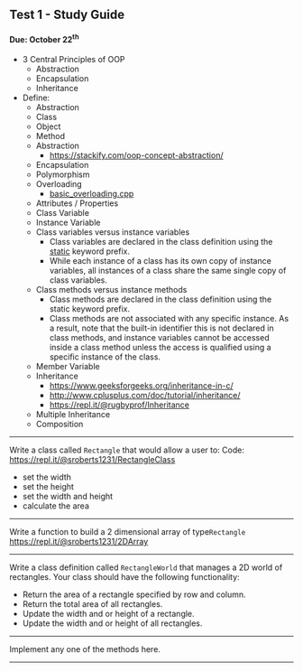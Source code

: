 
## Test 1 - Study Guide
#### Due: October 22<sup>th</sup>


- 3 Central Principles of OOP
  - Abstraction
  - Encapsulation
  - Inheritance
- Define: 
	- Abstraction
	- Class
	- Object
	- Method
	- Abstraction
	  - https://stackify.com/oop-concept-abstraction/
	- Encapsulation
	- Polymorphism
	- Overloading
	  - [basic_overloading.cpp](https://github.com/rugbyprof/2143-Object-Oriented-Programming/blob/master/Resources/Test-1-StudyGuide/basic_overloading.cpp)
	- Attributes / Properties
	- Class Variable
	- Instance Variable
	- Class variables versus instance variables
	     - Class variables are declared in the class definition using the [static]( http://www.tutorialspoint.com/cplusplus/cpp_static_members.htm) keyword prefix.
	     - While each instance of a class has its own copy of instance variables, all instances of a class share the same single copy of class variables.
  - Class methods versus instance methods
     - Class methods are declared in the class definition using the static keyword prefix.
     - Class methods are not associated with any specific instance. As a result, note that the built-in identifier this is not declared in class methods, and instance variables cannot be accessed inside a class method unless the access is qualified using a specific instance of the class.
  - Member Variable
  - Inheritance
	  - https://www.geeksforgeeks.org/inheritance-in-c/
	  - http://www.cplusplus.com/doc/tutorial/inheritance/
	  - https://repl.it/@rugbyprof/Inheritance 
  - Multiple Inheritance 
  - Composition


-----

Write a class called `Rectangle` that would allow a user to:
	Code: https://repl.it/@sroberts1231/RectangleClass
 - set the width
 - set the height
 - set the width and height
 - calculate the area

----

Write a function to build a 2 dimensional array of type`Rectangle` 
	https://repl.it/@sroberts1231/2DArray

----

Write a class definition called `RectangleWorld` that manages a 2D world of rectangles. Your class should have the following functionality:
- Return the area of a rectangle specified by row and column.
- Return the total area of all rectangles.
- Update the width and or height of a rectangle.
- Update the width and or height of all rectangles.
-----

Implement any one of the methods here.

-----



